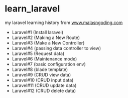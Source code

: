 # learn_laravel
my laravel learning history from www.malasngoding.com

- Laravel#1 (Install laravel)
- Laravel#2 (Making a New Route)
- Laravel#3 (Make a New Controller)
- Laravel#4 (passing data controller to view)
- Laravel#5 (Request data)
- Laravel#6 (Maintenance mode)
- Laravel#7 (basic configuration env)
- Laravel#8 (blade template)
- Laravel#9 (CRUD view data)
- Laravel#10 (CRUD input data)
- Laravel#11 (CRUD update data)
- Laravel#12 (CRUD delete data)
